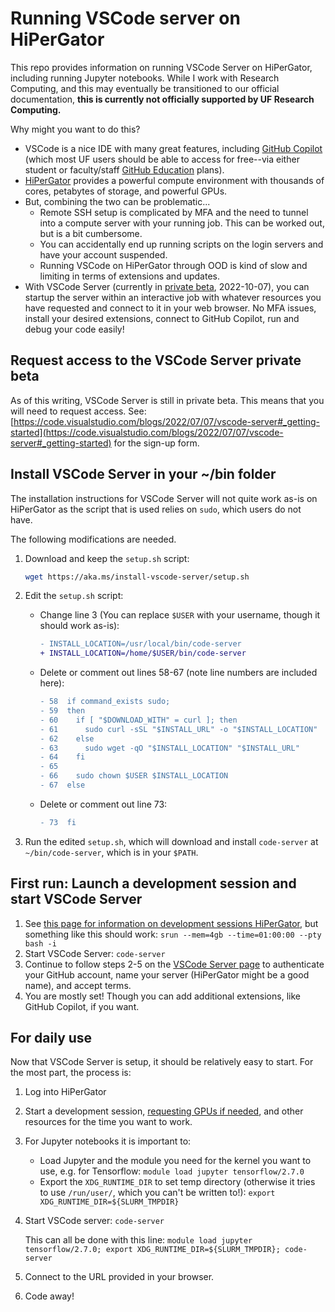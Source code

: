 # Running VSCode server on HiPerGator

This repo provides information on running VSCode Server on HiPerGator, including running Jupyter notebooks. While I work with Research Computing, and this may eventually be transitioned to our official documentation, **this is currently not officially supported by UF Research Computing.**

Why might you want to do this?

* VSCode is a nice IDE with many great features, including [GitHub Copilot](https://github.com/features/copilot) (which most UF users should be able to access for free--via either student or faculty/staff [GitHub Education](https://education.github.com/) plans).
* [HiPerGator](https://www.rc.ufl.edu/get-started/hipergator/) provides a powerful compute environment with thousands of cores, petabytes of storage, and powerful GPUs.
* But, combining the two can be problematic...
  * Remote SSH setup is complicated by MFA and the need to tunnel into a compute server with your running job. This can be worked out, but is a bit cumbersome.
  * You can accidentally end up running scripts on the login servers and have your account suspended.
  * Running VSCode on HiPerGator through OOD is kind of slow and limiting in terms of extensions and updates.
* With VSCode Server (currently in [private beta](https://code.visualstudio.com/blogs/2022/07/07/vscode-server), 2022-10-07), you can startup the server within an interactive job with whatever resources you have requested and connect to it in your web browser. No MFA issues, install your desired extensions, connect to GitHub Copilot, run and debug your code easily!

## Request access to the VSCode Server private beta

As of this writing, VSCode Server is still in private beta. This means that you will need to request access. See: [https://code.visualstudio.com/blogs/2022/07/07/vscode-server#_getting-started](https://code.visualstudio.com/blogs/2022/07/07/vscode-server#_getting-started) for the sign-up form.

## Install VSCode Server in your ~/bin folder

The installation instructions for VSCode Server will not quite work as-is on HiPerGator as the script that is used relies on `sudo`, which users do not have.

The following modifications are needed.

1. Download and keep the `setup.sh` script:

    ```bash
    wget https://aka.ms/install-vscode-server/setup.sh
    ```

1. Edit the `setup.sh` script:
   * Change line 3 (You can replace `$USER` with your username, though it should work as-is):

        ```diff
        - INSTALL_LOCATION=/usr/local/bin/code-server
        + INSTALL_LOCATION=/home/$USER/bin/code-server
       ```

   * Delete or comment out lines 58-67 (note line numbers are included here):

        ```diff
        - 58  if command_exists sudo;
        - 59  then
        - 60    if [ "$DOWNLOAD_WITH" = curl ]; then
        - 61      sudo curl -sSL "$INSTALL_URL" -o "$INSTALL_LOCATION"
        - 62    else
        - 63      sudo wget -qO "$INSTALL_LOCATION" "$INSTALL_URL"
        - 64    fi
        - 65
        - 66    sudo chown $USER $INSTALL_LOCATION
        - 67  else
        ```

   * Delete or comment out line 73:

        ```diff
        - 73  fi
        ```

1. Run the edited `setup.sh`, which will download and install `code-server` at `~/bin/code-server`, which is in your `$PATH`.

## First run: Launch a development session and start VSCode Server

1. See [this page for information on development sessions HiPerGator](Development_and_Testing), but something like this should work: `srun --mem=4gb --time=01:00:00 --pty bash -i`
1. Start VSCode Server: `code-server`
1. Continue to follow steps 2-5 on the [VSCode Server page](https://code.visualstudio.com/blogs/2022/07/07/vscode-server#_getting-started) to authenticate your GitHub account, name your server (HiPerGator might be a good name), and accept terms.
1. You are mostly set! Though you can add additional extensions, like GitHub Copilot, if you want. 

## For daily use

Now that VSCode Server is setup, it should be relatively easy to start. For the most part, the process is:

1. Log into HiPerGator
1. Start a development session, [requesting GPUs if needed](https://help.rc.ufl.edu/doc/GPU_Access#Interactive_Access), and other resources for the time you want to work.
1. For Jupyter notebooks it is important to:

   * Load Jupyter and the module you need for the kernel you want to use, e.g. for Tensorflow: `module load jupyter tensorflow/2.7.0`
   * Export the `XDG_RUNTIME_DIR` to set temp directory (otherwise it tries to use `/run/user/`, which you can't be written to!): `export XDG_RUNTIME_DIR=${SLURM_TMPDIR}`

1. Start VSCode server: `code-server`

     This can all be done with this line: `module load jupyter tensorflow/2.7.0; export XDG_RUNTIME_DIR=${SLURM_TMPDIR}; code-server`
     
1. Connect to the URL provided in your browser.
1. Code away!

